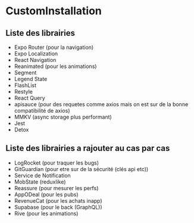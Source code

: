 # CustomInstallation

## Liste des librairies

- Expo Router (pour la navigation)
- Expo Localization
- React Navigation
- Reanimated (pour les animations)
- Segment
- Legend State
- FlashList
- Restyle
- React Query
- apisauce (pour des requetes comme axios mais on est sur de la bonne compatibilité de axios)
- MMKV (async storage plus performant)
- Jest
- Detox

## Liste des librairies a rajouter au cas par cas

- LogRocket (pour traquer les bugs)
- GitGuardian (pour etre sur de la sécurité (clés api etc))
- Service de Notification
- MobState (reduxlike)
- Reassure (pour mesurer les perfs)
- AppODeal (pour les pubs)
- RevenueCat (pour les achats inapp)
- Supabase (pour le back (GraphQL))
- Rive (pour les animations)

